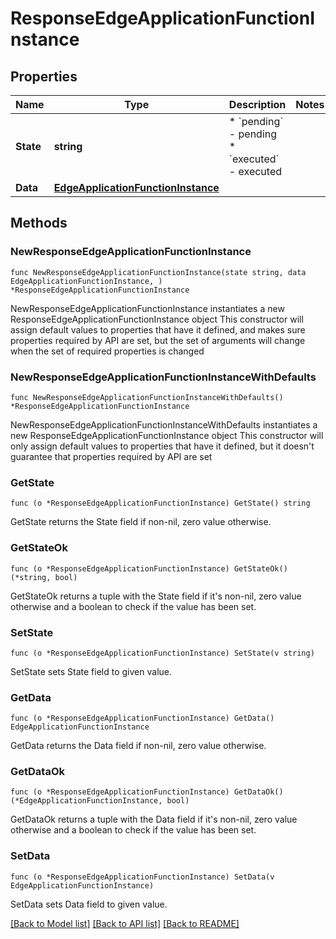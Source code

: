 # ResponseEdgeApplicationFunctionInstance

## Properties

Name | Type | Description | Notes
------------ | ------------- | ------------- | -------------
**State** | **string** | * &#x60;pending&#x60; - pending * &#x60;executed&#x60; - executed | 
**Data** | [**EdgeApplicationFunctionInstance**](EdgeApplicationFunctionInstance.md) |  | 

## Methods

### NewResponseEdgeApplicationFunctionInstance

`func NewResponseEdgeApplicationFunctionInstance(state string, data EdgeApplicationFunctionInstance, ) *ResponseEdgeApplicationFunctionInstance`

NewResponseEdgeApplicationFunctionInstance instantiates a new ResponseEdgeApplicationFunctionInstance object
This constructor will assign default values to properties that have it defined,
and makes sure properties required by API are set, but the set of arguments
will change when the set of required properties is changed

### NewResponseEdgeApplicationFunctionInstanceWithDefaults

`func NewResponseEdgeApplicationFunctionInstanceWithDefaults() *ResponseEdgeApplicationFunctionInstance`

NewResponseEdgeApplicationFunctionInstanceWithDefaults instantiates a new ResponseEdgeApplicationFunctionInstance object
This constructor will only assign default values to properties that have it defined,
but it doesn't guarantee that properties required by API are set

### GetState

`func (o *ResponseEdgeApplicationFunctionInstance) GetState() string`

GetState returns the State field if non-nil, zero value otherwise.

### GetStateOk

`func (o *ResponseEdgeApplicationFunctionInstance) GetStateOk() (*string, bool)`

GetStateOk returns a tuple with the State field if it's non-nil, zero value otherwise
and a boolean to check if the value has been set.

### SetState

`func (o *ResponseEdgeApplicationFunctionInstance) SetState(v string)`

SetState sets State field to given value.


### GetData

`func (o *ResponseEdgeApplicationFunctionInstance) GetData() EdgeApplicationFunctionInstance`

GetData returns the Data field if non-nil, zero value otherwise.

### GetDataOk

`func (o *ResponseEdgeApplicationFunctionInstance) GetDataOk() (*EdgeApplicationFunctionInstance, bool)`

GetDataOk returns a tuple with the Data field if it's non-nil, zero value otherwise
and a boolean to check if the value has been set.

### SetData

`func (o *ResponseEdgeApplicationFunctionInstance) SetData(v EdgeApplicationFunctionInstance)`

SetData sets Data field to given value.



[[Back to Model list]](../README.md#documentation-for-models) [[Back to API list]](../README.md#documentation-for-api-endpoints) [[Back to README]](../README.md)


